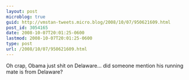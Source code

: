 ```yaml
---
layout: post
microblog: true
guid: http://vmstan-tweets.micro.blog/2008/10/07/950621609.html
post_id: 3054165
date: 2008-10-07T20:01:25-0600
lastmod: 2008-10-07T20:01:25-0600
type: post
url: /2008/10/07/950621609.html
---
```

Oh crap, Obama just shit on Delaware... did someone mention his running mate is from Delaware?
